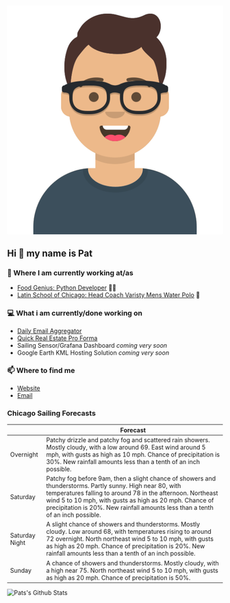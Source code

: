 [![Social banner for p-j-falconer](https://raw.githubusercontent.com/P-J-FALCONER/P-J-FALCONER/master/assets/avataaars.svg)](https://patfalconer.com/)
## Hi :wave: my name is Pat

### 💼 Where I am currently working at/as
- [Food Genius: Python Developer](https://getfoodgenius.com/) 🍔🐍
- [Latin School of Chicago: Head Coach Varisty Mens Water Polo](https://www.latinschool.org/) 🤽


### 💻 What i am currently/done working on
 - [Daily Email Aggregator](https://github.com/P-J-FALCONER/dott_daily_mail)
 - [Quick Real Estate Pro Forma](https://github.com/P-J-FALCONER/henry)
 - Sailing Sensor/Grafana Dashboard *coming very soon*
 - Google Earth KML Hosting Solution *coming very soon*

### 📫 Where to find me
 - [Website](https://patfalconer.com/)
 - [Email](mailto:patrick.j.falconer@gmail.com)


### Chicago Sailing Forecasts
|   | Forecast  |
|---|---|
| Overnight | Patchy drizzle and patchy fog and scattered rain showers. Mostly cloudy, with a low around 69. East wind around 5 mph, with gusts as high as 10 mph. Chance of precipitation is 30%. New rainfall amounts less than a tenth of an inch possible. |
| Saturday | Patchy fog before 9am, then a slight chance of showers and thunderstorms. Partly sunny. High near 80, with temperatures falling to around 78 in the afternoon. Northeast wind 5 to 10 mph, with gusts as high as 20 mph. Chance of precipitation is 20%. New rainfall amounts less than a tenth of an inch possible. |
| Saturday Night | A slight chance of showers and thunderstorms. Mostly cloudy. Low around 68, with temperatures rising to around 72 overnight. North northeast wind 5 to 10 mph, with gusts as high as 20 mph. Chance of precipitation is 20%. New rainfall amounts less than a tenth of an inch possible. |
| Sunday | A chance of showers and thunderstorms. Mostly cloudy, with a high near 75. North northeast wind 5 to 10 mph, with gusts as high as 20 mph. Chance of precipitation is 50%. |

![Pats's Github Stats](https://github-readme-stats.vercel.app/api?username=p-j-falconer&show_icons=true&theme=radical)
